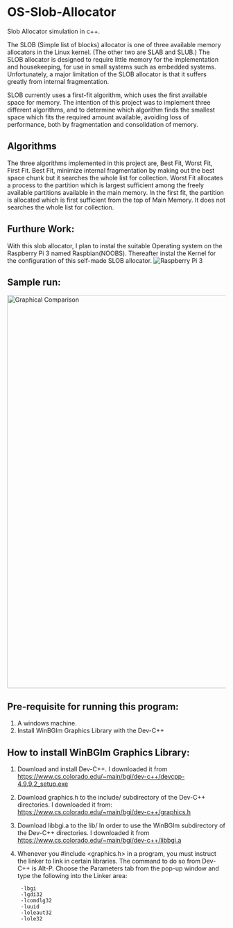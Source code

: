 # OS-Slob-Allocator
Slob Allocator simulation in c++.

The SLOB (Simple list of blocks) allocator is one of three available memory allocators in the Linux kernel. (The other two are SLAB and SLUB.) The SLOB allocator is designed to require little memory for the implementation and housekeeping, for use in small systems such as embedded systems. Unfortunately, a major limitation of the SLOB allocator is that it suffers greatly from internal fragmentation.

SLOB currently uses a first-fit algorithm, which uses the first available space for memory. The intention of this project was to implement three different algorithms, and to determine which algorithm finds the smallest space which fits the required amount available, avoiding loss of performance, both by fragmentation and consolidation of memory. 

## Algorithms
The three algorithms implemented in this project are, Best Fit, Worst Fit, First Fit. 
Best Fit, minimize internal fragmentation by making out the best space chunk but it searches the whole list for collection. 
Worst Fit allocates a process to the partition which is largest sufficient among the freely available partitions available in the main memory.
In the first fit, the partition is allocated which is first sufficient from the top of Main Memory. It does not searches the whole list for collection.

## Furthure Work:
With this slob allocator, I plan to instal the suitable Operating system on the Raspberry Pi 3 named Raspbian(NOOBS). Thereafter instal the Kernel for the configuration of this self-made SLOB allocator.
![Raspberry Pi 3](https://user-images.githubusercontent.com/63517656/79056088-ecf42b80-7c0f-11ea-9411-31414b6f03f9.png)

## Sample run:
<img width="907" alt="Graphical Comparison" src="https://user-images.githubusercontent.com/63517656/79056479-43636900-7c14-11ea-83a3-2d69af3ecab1.png">

## Pre-requisite for running this program:
1.	A windows machine.
2.  Install WinBGIm Graphics Library with the Dev-C++

## How to install WinBGIm Graphics Library:
1. Download and install Dev-C++. I downloaded it from https://www.cs.colorado.edu/~main/bgi/dev-c++/devcpp-4.9.9.2_setup.exe
2. Download graphics.h to the include/ subdirectory of the Dev-C++ directories. I downloaded it from: https://www.cs.colorado.edu/~main/bgi/dev-c++/graphics.h
3. Download libbgi.a to the lib/ In order to use the WinBGIm subdirectory of the Dev-C++ directories. I downloaded it from https://www.cs.colorado.edu/~main/bgi/dev-c++/libbgi.a
4. Whenever you #include <graphics.h> in a program, you must instruct the linker to link in certain libraries. The command to do so from Dev-C++ is Alt-P. Choose the Parameters tab from the pop-up window and type the following into the Linker area:

		-lbgi
		-lgdi32
		-lcomdlg32
		-luuid
		-loleaut32
		-lole32
